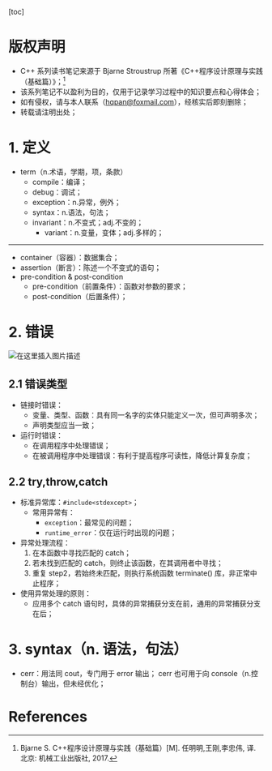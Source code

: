 

[toc]

# 版权声明

- C++ 系列读书笔记来源于 Bjarne Stroustrup 所著《C++程序设计原理与实践（基础篇）》；[^1]
- 该系列笔记不以盈利为目的，仅用于记录学习过程中的知识要点和心得体会；
- 如有侵权，请与本人联系（hqpan@foxmail.com），经核实后即刻删除； 
- 转载请注明出处；


# 1. 定义

- term（n.术语，学期，项，条款）
  - compile：编译；
  - debug：调试；
  - exception：n.异常，例外；
  - syntax：n.语法，句法；
  - invariant：n.不变式；adj.不变的；
    - variant：n.变量，变体；adj.多样的；


---

- container（容器）：数据集合；
- assertion（断言）：陈述一个不变式的语句；
- pre-condition & post-condition
  - pre-condition（前置条件）：函数对参数的要求；
  - post-condition（后置条件）；


# 2. 错误

![在这里插入图片描述](https://img-blog.csdnimg.cn/20181214203545846.png?x-oss-process=image/watermark,type_ZmFuZ3poZW5naGVpdGk,shadow_10,text_aHR0cHM6Ly9ibG9nLmNzZG4ubmV0L01heGltaXplMQ==,size_16,color_FFFFFF,t_70)


## 2.1 错误类型

- 链接时错误：
  - 变量、类型、函数：具有同一名字的实体只能定义一次，但可声明多次；
  - 声明类型应当一致；
- 运行时错误：
  - 在调用程序中处理错误；
  - 在被调用程序中处理错误：有利于提高程序可读性，降低计算复杂度；

## 2.2 try,throw,catch
- 标准异常库：```#include<stdexcept>```；
  - 常用异常有：
    - ```exception```：最常见的问题；
    - ```runtime_error```：仅在运行时出现的问题；
- 异常处理流程：
  1. 在本函数中寻找匹配的 catch；
  2. 若未找到匹配的 catch，则终止该函数，在其调用者中寻找；
  3. 重复 step2，若始终未匹配，则执行系统函数 terminate()  库，非正常中止程序；
- 使用异常处理的原则：
  - 应用多个 catch 语句时，具体的异常捕获分支在前，通用的异常捕获分支在后；

# 3. syntax（n. 语法，句法）

- cerr：用法同 cout，专门用于 error 输出；
  cerr 也可用于向 console（n.控制台）输出，但未经优化；



# References
[^1]: Bjarne S. C++程序设计原理与实践（基础篇）[M]. 任明明,王刚,李忠伟, 译. 北京: 机械工业出版社, 2017. 